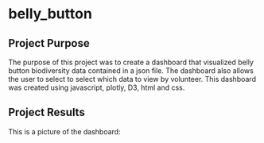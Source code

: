 # belly_button
## Project Purpose
The purpose of this project was to create a dashboard that visualized belly button biodiversity data contained in a json file. The dashboard also allows the user to select to select which data to view by volunteer. This dashboard was created using javascript, plotly, D3, html and css.

## Project Results
This is a picture of the dashboard: